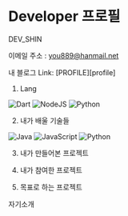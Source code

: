Developer 프로필
============
DEV_SHIN

이메일 주소 : <you889@hanmail.net>

내 블로그
Link: [PROFILE][profile]

[googlelink]: https://factual-akubra-49f.notion.site/SHIN-d3b13de8b23047bd869a7a737155a13d

1. Lang

![Dart](https://img.shields.io/badge/dart-%230175C2.svg?style=for-the-badge&logo=dart&logoColor=white)
![NodeJS](https://img.shields.io/badge/node.js-6DA55F?style=for-the-badge&logo=node.js&logoColor=white)
![Python](https://img.shields.io/badge/python-3670A0?style=for-the-badge&logo=python&logoColor=ffdd54)

2. 내가 배울 기술들

![Java](https://img.shields.io/badge/java-%23ED8B00.svg?style=for-the-badge&logo=java&logoColor=white)
![JavaScript](https://img.shields.io/badge/javascript-%23323330.svg?style=for-the-badge&logo=javascript&logoColor=%23F7DF1E)
![Python](https://img.shields.io/badge/python-3670A0?style=for-the-badge&logo=python&logoColor=ffdd54)

3. 내가 만들어본 프로젝트


4. 내가 참여한 프로젝트
5. 목표로 하는 프로젝트

자기소개